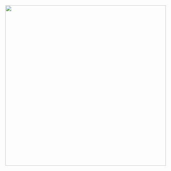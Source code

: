 



<img height= 500 src="https://github.com/DaniDataScience/Data_Engineering_HW/blob/main/Term_Project/Pictures/Analytics_plan.png">

